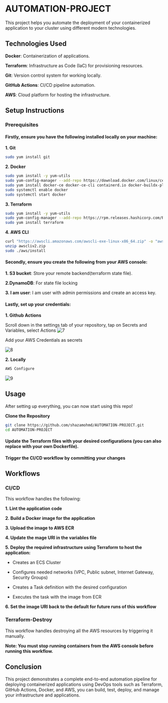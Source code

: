 # AUTOMATION-PROJECT
This project helps you automate the deployment of your containerized application to your cluster using different modern technologies.
## Technologies Used

**Docker**: Containerization of applications.

**Terraform**: Infrastructure as Code (IaC) for provisioning resources.

**Git**: Version control system for working locally.

**GitHub Actions**: CI/CD pipeline automation.

**AWS**: Cloud platform for hosting the infrastructure.

## Setup Instructions
### Prerequisites
#### **Firstly**, ensure you have the following installed locally on your machine:

**1. Git**

```bash
sudo yum install git      
```


**2. Docker**

```bash
sudo yum install -y yum-utils
sudo yum-config-manager --add-repo https://download.docker.com/linux/centos/docker-ce.repo
sudo yum install docker-ce docker-ce-cli containerd.io docker-buildx-plugin docker-compose-plugin 
sudo systemctl enable docker
sudo systemctl start docker    
```

**3. Terraform**
```bash
sudo yum install -y yum-utils
sudo yum-config-manager --add-repo https://rpm.releases.hashicorp.com/RHEL/hashicorp.repo
sudo yum install terraform    
```
**4. AWS CLI**
```bash
curl "https://awscli.amazonaws.com/awscli-exe-linux-x86_64.zip" -o "awscliv2.zip"
unzip awscliv2.zip
sudo ./aws/install      
```
#### **Secondly**, ensure you create the following from your AWS console:

**1.  S3 bucket**: Store your remote backend(terraform state file).

**2.DynamoDB**: For state file locking 

**3. I am user**: I am user with admin permissions and create an access key.

#### **Lastly**, set up your credentials:

**1. Github Actions**
 
Scroll down in the settings tab of your repository, tap on Secrets and Variables, select Actions 
![7](https://github.com/user-attachments/assets/f72c7ee8-db11-4421-87f1-5736eeab8f9b)

Add your AWS Credentials as secrets

![8](https://github.com/user-attachments/assets/23073f16-037f-4581-a057-c48fc37784ea)

**2. Locally**

```bash
AWS Configure       
```

![9](https://github.com/user-attachments/assets/bba434fa-8e98-4078-8c9f-74a42d2ec58b)

## Usage

After setting up everything, you can now start using this repo!

**Clone the Repository**

```bash
git clone https://github.com/shazamohmd/AUTOMATION-PROJECT.git
cd AUTOMATION-PROJECT     
```

#### Update the Terraform files with your desired configurations (you can also replace with your own Dockerfile).


#### Trigger the CI/CD workflow by committing your changes

## Workflows 
### CI/CD 
This workflow handles the following:

**1. Lint the application code**

**2. Build a Docker image for the application**

**3. Upload the image to AWS ECR**

**4. Update the mage URI in the variables file**

**5. Deploy the required infrastructure using Terraform to host the application:**

* Creates an ECS Cluster

* Configures needed networks (VPC, Public subnet, Internet Gateway, Security Groups)

* Creates a Task definition with the desired configuration

* Executes the task with the image from ECR

**6. Set the image URI back to the default for future runs of this workflow**

### Terraform-Destroy

This workflow handles destroying all the AWS resources by triggering it manually.

**Note: You must stop running containers from the AWS console before running this workflow.**

## Conclusion
This project demonstrates a complete end-to-end automation pipeline for deploying containerized applications using DevOps tools such as Terraform, GitHub Actions, Docker, and AWS, you can build, test, deploy, and manage your infrastructure and applications.

